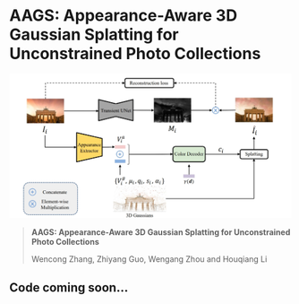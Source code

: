 # AAGS: Appearance-Aware 3D Gaussian Splatting for Unconstrained Photo Collections

![pipeline](./assets/pipeline.png)

> **AAGS: Appearance-Aware 3D Gaussian Splatting for Unconstrained Photo Collections**
>
> Wencong Zhang, Zhiyang Guo, Wengang Zhou and Houqiang Li

## Code coming soon...
